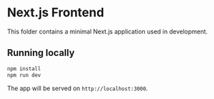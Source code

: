 # Next.js Frontend

This folder contains a minimal Next.js application used in development.

## Running locally

```bash
npm install
npm run dev
```

The app will be served on `http://localhost:3000`.
